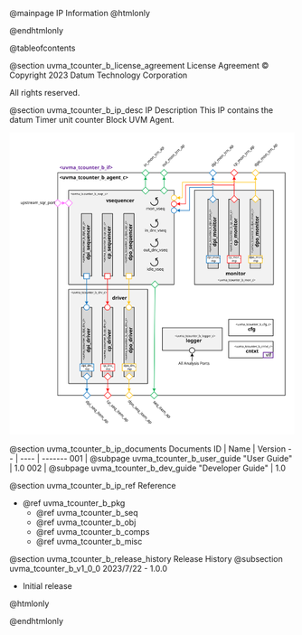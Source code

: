 @mainpage IP Information
@htmlonly
<div class="autonumbering">
@endhtmlonly


@tableofcontents


@section uvma_tcounter_b_license_agreement License Agreement
© Copyright 2023 Datum Technology Corporation

All rights reserved.


@section uvma_tcounter_b_ip_desc IP Description
This IP contains the datum Timer unit counter Block UVM Agent.

![Timer unit counter Block UVM Agent Block Diagram](agent_block_diagram.svg)


@section uvma_tcounter_b_ip_documents Documents
ID | Name | Version
-- | ---- | -------
001 | @subpage uvma_tcounter_b_user_guide "User Guide" | 1.0
002 | @subpage uvma_tcounter_b_dev_guide "Developer Guide" | 1.0


@section uvma_tcounter_b_ip_ref Reference
 * @ref uvma_tcounter_b_pkg
   * @ref uvma_tcounter_b_seq
   * @ref uvma_tcounter_b_obj
   * @ref uvma_tcounter_b_comps
   * @ref uvma_tcounter_b_misc


@section uvma_tcounter_b_release_history Release History
@subsection uvma_tcounter_b_v1_0_0 2023/7/22 - 1.0.0
- Initial release


@htmlonly
</div>
@endhtmlonly